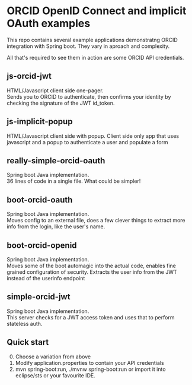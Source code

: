 ORCID OpenID Connect and implicit OAuth examples
================================================
This repo contains several example applications demonstratng ORCID integration with Spring boot.  They vary in aproach and complexity.

All that's required to see them in action are some ORCID API credentials.

js-orcid-jwt
------------
HTML/Javascript client side one-pager.  
Sends you to ORCID to authenticate, then confirms your identity by checking the signature of the JWT id_token.

js-implicit-popup
-----------------
HTML/Javascript client side with popup.
Client side only app that uses javascript and a popup to authenticate a user and populate a form

really-simple-orcid-oauth
-------------------------
Spring boot Java implementation.  
36 lines of code in a single file.  What could be simpler!

boot-orcid-oauth
----------------
Spring boot Java implementation.  
Moves config to an external file, does a few clever things to extract more info from the login, like the user's name.

boot-orcid-openid
-----------------
Spring boot Java implementation.  
Moves some of the boot automagic into the actual code, enables fine grained configuration of security.  Extracts the user info from the JWT instead of the userinfo endpoint

simple-orcid-jwt
----------------
Spring boot Java implementation.  
This server checks for a JWT access token and uses that to perform stateless auth.

Quick start
-----------
0. Choose a variation from above
1. Modify application.properties to contain your API credentials
2. mvn spring-boot:run, ./mvnw spring-boot:run or import it into eclipse/sts or your favourite IDE.
